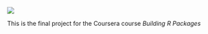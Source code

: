 <img src="https://travis-ci.org/linacrem/farsdocs.svg?branch=master" /> 

This is the final project for the Coursera course *Building R Packages*
